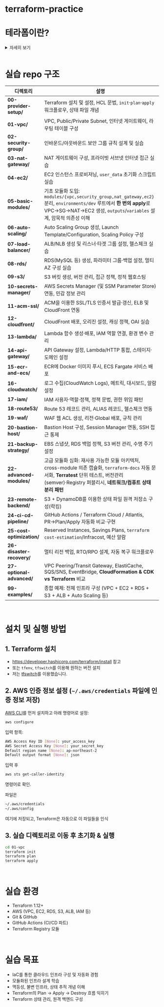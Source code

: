 # terraform-practice

# 테라폼이란?

<details><summary>자세히 보기</summary>

Terraform은 하시코프(HashiCorp)사에서 만든 오픈 소스 IaC 도구  
클라우드 및 온프레미스 리소스를 코드로 빌드, 변경, 버전 관리할 수 있도록 만든다.

### IaC는 뭐냐

IaC는 Infra as Code의 줄임말로, 수동 프로세스가 아닌 코드를 통해 인프라를 관리하고 프로비저닝 하는 것을 말한다.

개발자는 애플리케이션 개발, 테스트 및 배포를 위해 인프라를 생성, 설정, 관리해줘야 하는데  
수동 인프라 관리(사람이 직접 클릭하거나 명령어로 설정)는 시간이 많이 걸리고 오류가 발생하기 쉽다.

IaC는 이런 인프라 관리를 자동화하고, 버전 관리와 재현 가능성을 높여준다.

#### IaC의 이점

1. 환경 복제 용이

   동일한 코드로 다른 지역/서버에 동일한 환경을 빠르게 복제할 수 있다.

2. 구성 오류 감소

   수동 설정의 실수를 줄이고, 변경 사항을 코드로 관리함으로써 일관성을 유지할 수 있다.  
   문제가 생기면 이전 코드 상태로 쉽게 롤백도 가능하다.

3. 모범 사례 반복 가능

   Git 등의 버전 관리 시스템과 연계해 다양한 실험 환경(branch)를 쉽게 만들 수 있으며,  
   성능이 다른 인스턴스, 다른 리전에 배포하기도 쉽다.

## 테라폼 작동 방식

Terraform은 API를 이용해 클라우드 플랫폼 및 기타 서비스의 리소스를 생성하고 관리한다.  
이 과정에서 Provider가 해당 플랫폼의 API와 Terraform을 연결해주는 역할을 한다.

![intro-terraform-apis](https://web-unified-docs-hashicorp.vercel.app/api/assets/terraform/latest/img/docs/intro-terraform-apis.png)

HashiCorp와 커뮤니티가 수천 개의 provider를 이미 만들어 두었으며,  
AWS, GCP, Azure, Kubernetes, GitHub, Datadog 등 대부분의 플랫폼을 지원한다.  
공식 레지스트리: https://registry.terraform.io/

## 테라폼 작업 흐름

![intro-terraform-workflow](https://web-unified-docs-hashicorp.vercel.app/api/assets/terraform/latest/img/docs/intro-terraform-workflow.png)

### 1. Write

'.tf' 파일로 원하는 인프라 리소스를 정의한다.  
 ex) VPC, EC2 인스턴스, 보안 그룹, 로드밸런서 등

### 2. Plan

현재 상태와 비교해 어떤 리소스를 만들고, 변경하고, 삭제할지 실행 계획을 출력한다.

### 3. Apply

사용자가 승인하면, Terraform이 의존 관계를 고려하여 리소스를 실제로 생성/변경/삭제한다.  
ex) VPC를 먼저 만든 후 인스턴스를 생성하는 등 순서를 자동으로 맞춤

## 왜 테라폼을 써야 할까????

Terraform은 복잡한 인프라를 코드로 안전하게 정의하고, 추적하며, 자동화하고, 협업할 수 있도록 도와준다.

### 어떤 인프라도 관리 가능

- Terraform은 AWS, GCP, Azure, Github, Kubernetes 등 대부분의 플랫폼에 대한 provider를 지원
- 직접 custom provider도 작성 가능
- 인프라를 '불변' 상태로 다뤄 변경이나 업그레이드 과정에서의 복잡도를 줄여준다.

<details>
<summary>※ 인프라를 '불변(Immutable)'으로 다룬다는 것?</summary>
한 번 배포된 인프라는 설정 변경을 하지 않음.

기존 인프라에 수정이 필요하면, 수정 사항이 반영된 새 리소스를 만들어 교체함.

#### 불변 인프라의 장점

- 안정성: 문제가 생겨도 서비스 영향 없이 롤백 가능
- 예측가능성: 리소스를 매번 새로 생성하므로, 변경 결과가 항상 동일하고 일관됨
- 구성 편차(drift) 감소: 수동 변경이나 외부 변경이 끼어들 여지를 줄임

---

</details>

### 인프라 상태 추적

- 변경 전 'plan' 명령어로 변경 내역을 확인하고 승인할 수 있음.
- 실제 인프라의 상태는 '.tfstate' 파일로 관리, 현실과 코드 간 싱크를 유지함.
- 이 상태 파일을 기준으로 Terraform이 어떤 변경을 수행할지 결정

### 변경 자동화

- Terraform은 선언형 언어(HCL) 를 사용함
- 최종 상태만 선언하면, Terraform이 무엇을 어떻게 해야 할지 내부적으로 판단해서 실행함
- 리소스 간 의존성을 분석해 병렬로 생성하거나 변경 → 빠르고 효율적

### 구성 표준화

- 자주 쓰는 인프라 조합은 모듈(Module) 로 추상화 가능
- 반복되는 코드를 줄이고 베스트 프랙티스를 재사용
- Terraform Registry에서 공개된 모듈도 활용 가능

### 협업에 강함

- `.tf` 파일은 코드로 작성되므로\*Git 등 버전 관리 시스템과 궁합이 좋음
- HCP Terraform을 활용하면 팀 간 협업도 가능:
  - 공유 상태 관리
  - 민감 정보(secret) 보호
  - 권한 분리(RBAC)
  - 사설 모듈/프로바이더 공유 등

## 참고

- https://developer.hashicorp.com/terraform/intro
- https://aws.amazon.com/ko/what-is/iac/
- https://btcd.tistory.com/262
- https://velog.io/@borab/terraform-이란
- https://sonit.tistory.com/13
- https://velog.io/@seunghyeon/불변-인프라-Immutable-Infrastructure
- https://canaryrelease.tistory.com/66
</details>

<br>

# 실습 repo 구조

| 디렉토리                       | 설명                                                                                                                         |
| ------------------------------ | ---------------------------------------------------------------------------------------------------------------------------- |
| **00-provider-setup/**         | Terraform 설치 및 설정, HCL 문법, `init`·`plan`·`apply` 워크플로우, 상태 파일 개념                                           |
| **01-vpc/**                    | VPC, Public/Private Subnet, 인터넷 게이트웨이, 라우팅 테이블 구성                                                            |
| **02-security-group/**         | 인바운드/아웃바운드 보안 그룹 규칙 설계 및 실습                                                                              |
| **03-nat-gateway/**            | NAT 게이트웨이 구성, 프라이빗 서브넷 인터넷 접근 실습                                                                        |
| **04-ec2/**                    | EC2 인스턴스 프로비저닝, `user_data` 초기화 스크립트 실습                                                                     |
| **05-basic-modules/**          | 기초 모듈화 도입: `modules/{vpc,security_group,nat_gateway,ec2}` 분리, `environments/dev` 루트에서 **한 번의 apply**로 VPC→SG→NAT→EC2 생성, `outputs`/`variables` 설계, 암묵적 의존성 이해 |
| **06-auto-scaling/**           | Auto Scaling Group 생성, Launch Template/Configuration, Scaling Policy 구성                                                   |
| **07-load-balancer/**          | ALB/NLB 생성 및 리스너·타겟 그룹 설정, 헬스체크 실습                                                                         |
| **08-rds/**                    | RDS(MySQL 등) 생성, 파라미터 그룹·백업 설정, 멀티 AZ 구성 실습                                                               |
| **09-s3/**                     | S3 버킷 생성, 버전 관리, 접근 정책, 정적 웹호스팅                                                                            |
| **10-secrets-manager/**        | AWS Secrets Manager (및 SSM Parameter Store) 연동, 민감 정보 관리                                                            |
| **11-acm-ssl/**                | ACM을 이용한 SSL/TLS 인증서 발급·갱신, ELB 및 CloudFront 연동                                                                |
| **12-cloudfront/**             | CloudFront 배포, 오리진 설정, 캐싱 정책, OAI 실습                                                                            |
| **13-lambda/**                 | Lambda 함수 생성·배포, IAM 역할 연결, 환경 변수 관리                                                                         |
| **14-api-gateway/**            | API Gateway 설정, Lambda/HTTP 통합, 스테이지·도메인 설정                                                                     |
| **15-ecr-and-ecs/**            | ECR에 Docker 이미지 푸시, ECS Fargate 서비스 배포                                                                            |
| **16-cloudwatch/**             | 로그 수집(CloudWatch Logs), 메트릭, 대시보드, 알람 설정                                                                     |
| **17-iam/**                    | IAM 사용자·역할·정책, 정책 문법, 권한 위임 패턴                                                                              |
| **18-route53/**                | Route 53 레코드 관리, ALIAS 레코드, 헬스체크 연동                                                                           |
| **19-waf/**                    | WAF 웹 ACL 생성, 리전·Global 배포, 규칙 관리                                                                                 |
| **20-bastion-host/**           | Bastion Host 구성, Session Manager 연동, SSH 접근 통제                                                                       |
| **21-backup-strategy/**        | EBS 스냅샷, RDS 백업 정책, S3 버전 관리, 수명 주기 설정                                                                      |
| **22-advanced-modules/**       | 고급 모듈화 심화: 재사용 가능한 모듈 아키텍처, cross-module 의존 캡슐화, `terraform-docs` 자동 문서화, **Terratest** 단위 테스트, 버전관리(semver)·Registry 퍼블리시, **네트워크/컴퓨트 상태 분리 패턴** |
| **23-remote-backend/**         | S3 + DynamoDB를 이용한 상태 파일 원격 저장소 구성(락킹)                                                                     |
| **24-ci-cd-pipeline/**         | GitHub Actions / Terraform Cloud / Atlantis, PR→Plan/Apply 자동화 비교·구현                                                  |
| **25-cost-optimization/**      | Reserved Instances, Savings Plans, `terraform cost-estimation`/Infracost, 예산 알람                                           |
| **26-disaster-recovery/**      | 멀티 리전 백업, RTO/RPO 설계, 자동 복구 워크플로우                                                                          |
| **27-optional-advanced/**      | VPC Peering/Transit Gateway, ElastiCache, SQS/SNS, EventBridge, **CloudFormation & CDK vs Terraform** 비교                  |
| **99-examples/**               | 종합 예제: 전체 인프라 구성 (VPC + EC2 + RDS + S3 + ALB + Auto Scaling 등)                                                   |


<br>

# 설치 및 실행 방법

## 1. Terraform 설치

- https://developer.hashicorp.com/terraform/install 참고
- 또는 `tfenv`, `tfswitch`를 이용해 원하는 버전 설치
- 저는 [tfswitch](https://tfswitch.warrensbox.com/)를 이용했습니다.

## 2. AWS 인증 정보 설정 (`~/.aws/credentials` 파일에 인증 정보 저장)

[AWS CLI](https://docs.aws.amazon.com/ko_kr/cli/latest/userguide/getting-started-install.html)를 먼저 설치하고 아래 명령어로 설정:

```bash
aws configure
```

입력 항목:

```bash
AWS Access Key ID [None]: your_access_key
AWS Secret Access Key [None]: your_secret_key
Default region name [None]: ap-northeast-2
Default output format [None]: json
```

입력 후
```bash
aws sts get-caller-identity
```
명령어로 확인.

파일은

```bash
~/.aws/credentials
~/.aws/config
```

여기에 저장되고, Terraform은 자동으로 이 파일들을 인식

## 3. 실습 디렉토리로 이동 후 초기화 & 실행

```bash
cd 01-vpc
terraform init
terraform plan
terraform apply
```

<br>

# 실습 환경

- Terraform 1.12+
- AWS (VPC, EC2, RDS, S3, ALB, IAM 등)
- Git & GitHub
- GitHub Actions (CI/CD 파트)
- Terraform Registry 모듈

<br>

# 실습 목표

- IaC를 통한 클라우드 인프라 구성 및 자동화 경험
- 모듈화된 인프라 설계 학습
- 멱등성, 불변 인프라, 상태 추적 개념 이해
- Terraform의 Plan → Apply → Destroy 흐름 익히기
- Terraform 상태 관리, 원격 백엔드 구성
